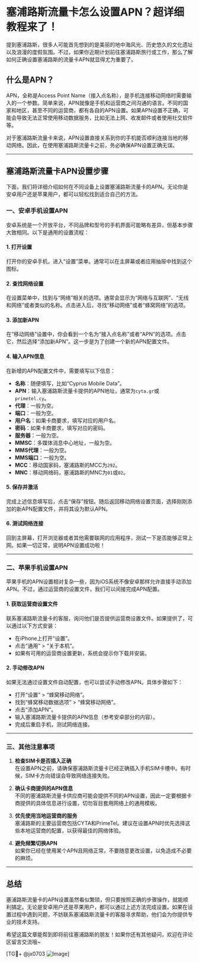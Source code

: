 # 塞浦路斯流量卡怎么设置APN？超详细教程来了！

提到塞浦路斯，很多人可能首先想到的是美丽的地中海风光、历史悠久的文化遗址以及浪漫的度假氛围。不过，如果你近期计划前往塞浦路斯旅行或工作，那么了解如何正确设置塞浦路斯的流量卡APN就显得尤为重要了。

## 什么是APN？

APN，全称是Access Point Name（接入点名称），是手机连接移动网络时需要输入的一个参数。简单来说，APN就像是手机和运营商之间沟通的语言。不同的国家和地区，甚至不同的运营商，都有各自的APN设置。如果APN设置不正确，可能会导致无法正常使用移动数据服务，比如无法上网、收发邮件或者使用社交软件等。

对于塞浦路斯流量卡来说，APN设置直接关系到你的手机能否顺利连接当地的移动网络。因此，在使用塞浦路斯流量卡之前，务必确保APN设置正确无误。

---

## 塞浦路斯流量卡APN设置步骤

下面，我们将详细介绍如何在不同设备上设置塞浦路斯流量卡的APN。无论你是安卓用户还是苹果用户，都可以轻松找到适合自己的方法。

### **一、安卓手机设置APN**

安卓系统是一个开放平台，不同品牌和型号的手机界面可能略有差异，但基本步骤大致相同。以下是通用的设置流程：

#### **1. 打开设置**
打开你的安卓手机，进入“设置”菜单。通常可以在主屏幕或者应用抽屉中找到这个图标。

#### **2. 查找网络设置**
在设置菜单中，找到与“网络”相关的选项。通常会显示为“网络与互联网”、“无线和网络”或者类似的名称。点击进入后，寻找“移动网络”或者“蜂窝网络”的选项。

#### **3. 添加新APN**
在“移动网络”设置中，你会看到一个名为“接入点名称”或者“APN”的选项。点击它，然后选择“添加新APN”。这一步是为了创建一个新的APN配置文件。

#### **4. 输入APN信息**
在新增的APN配置文件中，需要填写以下信息：
- **名称**：随便填写，比如“Cyprus Mobile Data”。
- **APN**：输入塞浦路斯流量卡提供的APN地址，通常为`cyta.gr`或`primetel.cy`。
- **代理**：一般为空。
- **端口**：一般为空。
- **用户名**：如果卡商要求，填写对应的用户名。
- **密码**：如果卡商要求，填写对应的密码。
- **服务器**：一般为空。
- **MMSC**：多媒体消息中心地址，一般为空。
- **MMS代理**：一般为空。
- **MMS端口**：一般为空。
- **MCC**：移动国家码，塞浦路斯的MCC为`292`。
- **MNC**：移动网络码，塞浦路斯的MNC为`01`或`02`。

#### **5. 保存并激活**
完成上述信息填写后，点击“保存”按钮。随后返回移动网络设置页面，选择刚刚添加的新APN配置文件，并将其设为默认APN。

#### **6. 测试网络连接**
回到主屏幕，打开浏览器或者其他需要联网的应用程序，测试一下是否能够正常上网。如果一切正常，说明APN设置成功啦！

---

### **二、苹果手机设置APN**

苹果手机的APN设置相对复杂一些，因为iOS系统不像安卓那样允许直接手动添加APN。不过，通过运营商的设置文件，我们可以间接完成APN配置。

#### **1. 获取运营商设置文件**
联系塞浦路斯流量卡的客服，询问他们是否提供运营商设置文件。如果提供了，可以通过以下方式安装：
- 在iPhone上打开“设置”。
- 点击“通用” > “关于本机”。
- 如果有可用的运营商设置更新，系统会提示你下载并安装。

#### **2. 手动修改APN**
如果无法通过设置文件自动配置，也可以尝试手动修改APN。具体步骤如下：
- 打开“设置” > “蜂窝移动网络”。
- 找到“蜂窝移动数据选项” > “蜂窝移动网络”。
- 点击“添加APN”。
- 输入塞浦路斯流量卡提供的APN信息（参考安卓部分的内容）。
- 完成后重启手机，测试网络连接。

---

### **三、其他注意事项**

1. **检查SIM卡是否插入正确**  
   在设置APN之前，请确保塞浦路斯流量卡已经正确插入手机SIM卡槽中。有时候，SIM卡方向错误会导致网络连接失败。

2. **确认卡商提供的APN信息**  
   不同的塞浦路斯流量卡供应商可能会提供不同的APN设置，因此一定要根据卡商提供的具体信息进行设置，切勿盲目套用网络上的通用模板。

3. **优先使用当地运营商的服务**  
   塞浦路斯的主要运营商包括CYTA和PrimeTel。建议在设置APN时优先选择这些本地运营商的配置，以获得最佳的网络体验。

4. **避免频繁切换APN**  
   如果你已经在使用某个APN且网络正常，不要随意更改设置，以免造成不必要的麻烦。

---

## 总结

塞浦路斯流量卡的APN设置虽然看似繁琐，但只要按照正确的步骤操作，就能顺利搞定。无论是安卓用户还是苹果用户，都可以通过上述方法完成设置。如果在设置过程中遇到问题，不妨联系塞浦路斯流量卡的客服寻求帮助，他们会为你提供专业的技术支持。

希望这篇文章能帮到即将前往塞浦路斯的朋友！如果你还有其他疑问，欢迎在评论区留言交流哦~

[TG💪+ @jx0703 ![Image](https://github.com/user-attachments/assets/dbca1d08-cadb-493c-b0ec-ad6f7a83f270)]